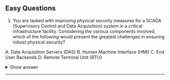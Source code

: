 ## Easy Questions ## 

1. You are tasked with improving physical security measures for a SCADA (Supervisory Control and Data Acquisition) system in a critical infrastructure facility. Considering the various components involved, which of the following would present the greatest challenges in ensuring robust physical security?

A. Data Acquisition Servers (DAS)
B. Human Machine Interface (HMI)
C. End User Backends
D. Remote Terminal Unit (RTU)

<details> <summary>Show answer</summary>

Correct Answer:

✅ D. Remote Terminal Unit (RTU):
RTUs often operate in remote, outdoor, or unmanned environments such as substations, pumping stations, or field sites. This makes them difficult to secure physically, as they are vulnerable to tampering, theft, or sabotage. They typically have fewer built-in security controls, and implementing robust barriers, surveillance, and intrusion detection is more complex due to their dispersed locations and maintenance access requirements.

Incorrect Answers:

❌ A. Data Acquisition Servers (DAS):
These are usually located in secure, climate-controlled data centers or operational facilities. They benefit from strong physical protections like access controls, surveillance, and environmental safeguards, making them easier to secure than RTUs.

❌ B. Human Machine Interface (HMI):
HMIs are commonly found in secure control rooms where access is restricted to authorized operators. Physical risks are minimized through building security, locked enclosures, and supervised access.

❌ C. End User Backends:
These typically refer to administrative or management interfaces, where security relies more on logical and network protections (authentication, authorization, encryption) rather than physical barriers. Physical risks are comparatively minor.

❌Explanation:
The Remote Terminal Unit (RTU) is the most physically exposed component in SCADA environments. Because they are distributed across wide areas, often unattended, and difficult to monitor continuously, they present the greatest challenge for physical security. Effective protection requires creative solutions — including tamper-resistant enclosures, intrusion alarms, and remote monitoring — to mitigate both environmental and human threats.

</details>

---


